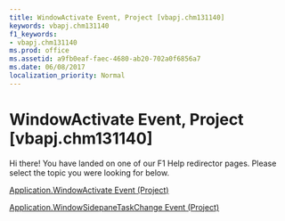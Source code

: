 ```yaml
---
title: WindowActivate Event, Project [vbapj.chm131140]
keywords: vbapj.chm131140
f1_keywords:
- vbapj.chm131140
ms.prod: office
ms.assetid: a9fb0eaf-faec-4680-ab20-702a0f6856a7
ms.date: 06/08/2017
localization_priority: Normal
---
```



# WindowActivate Event, Project [vbapj.chm131140]

Hi there! You have landed on one of our F1 Help redirector pages. Please select the topic you were looking for below.

[Application.WindowActivate Event (Project)](http://msdn.microsoft.com/library/b54d0956-7eab-db5f-394a-5120bc111afd%28Office.15%29.aspx)

[Application.WindowSidepaneTaskChange Event (Project)](http://msdn.microsoft.com/library/674a8134-1e34-2658-6c67-5eb92c628ed8%28Office.15%29.aspx)



